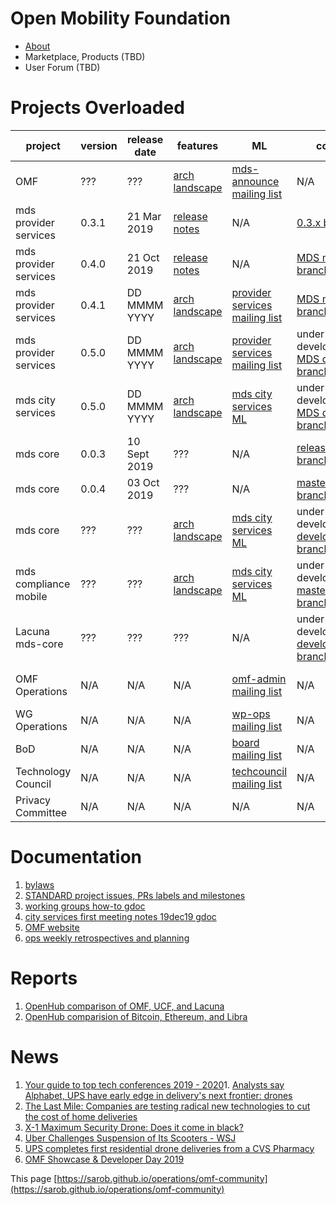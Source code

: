 # Open Mobility Foundation
* [About](https://www.openmobilityfoundation.org/about/)
* Marketplace, Products (TBD)
* User Forum (TBD)

# Projects Overloaded
<div class="datatable-begin"></div>

project        | version | release date | features | ML      | code         | meetings
-------------- | ------- | ------------ | -------- | ------- | ------------ | --------
OMF            | ??? | ??? | [arch landscape](https://www.openmobilityfoundation.org/wp-content/uploads/2019/10/OMF-Transitional-Architectural-Landscape-FINAL.pdf) | [mds-announce mailing list](https://groups.google.com/a/groups.openmobilityfoundation.org/forum/#!forum/mds-announce) | N/A | N/A
mds provider services | 0.3.1   | 21 Mar 2019 | [release notes](https://github.com/openmobilityfoundation/mobility-data-specification/wiki) | N/A | [0.3.x branch](https://github.com/openmobilityfoundation/mobility-data-specification/tree/0.3.x) | N/A
mds provider services | 0.4.0   | 21 Oct 2019 | [release notes](https://github.com/openmobilityfoundation/mobility-data-specification/wiki) | N/A  | [MDS master branch](https://github.com/openmobilityfoundation/mobility-data-specification/tree/master) | N/A
mds provider services | 0.4.1   | DD MMMM YYYY | [arch landscape](https://www.openmobilityfoundation.org/wp-content/uploads/2019/10/OMF-Transitional-Architectural-Landscape-FINAL.pdf) | [provider services mailing list](https://groups.google.com/a/groups.openmobilityfoundation.org/forum/#!forum/mds-provider-services)| [MDS master branch](https://github.com/openmobilityfoundation/mobility-data-specification/tree/master) | [bi-weekly meetings](https://github.com/openmobilityfoundation/mobility-data-specification/wiki)
mds provider services  | 0.5.0   | DD MMMM YYYY | [arch landscape](https://www.openmobilityfoundation.org/wp-content/uploads/2019/10/OMF-Transitional-Architectural-Landscape-FINAL.pdf) | [provider services mailing list](https://groups.google.com/a/groups.openmobilityfoundation.org/forum/#!forum/mds-provider-services)| under development [MDS dev branch](https://github.com/openmobilityfoundation/mobility-data-specification) | [bi-weekly meetings](https://github.com/openmobilityfoundation/mobility-data-specification/wiki)
mds city services   | 0.5.0   | DD MMMM YYYY | [arch landscape](https://www.openmobilityfoundation.org/wp-content/uploads/2019/10/OMF-Transitional-Architectural-Landscape-FINAL.pdf) | [mds city services ML](https://groups.google.com/a/groups.openmobilityfoundation.org/forum/#!forum/mds-city-services)| under development [MDS dev branch](https://github.com/openmobilityfoundation/mobility-data-specification) | [bi-weekly meetings](https://github.com/openmobilityfoundation/mobility-data-specification/wiki)
mds core       | 0.0.3   | 10 Sept 2019 | ??? | N/A | [release/0.0.3 branch](https://github.com/openmobilityfoundation/mds-core/tree/release/0.0.3) | N/A
mds core       | 0.0.4   | 03 Oct 2019 | ??? | N/A | [master branch](https://github.com/openmobilityfoundation/mds-core/tree/master) | N/A
mds core       | ??? | ??? | [arch landscape](https://www.openmobilityfoundation.org/wp-content/uploads/2019/10/OMF-Transitional-Architectural-Landscape-FINAL.pdf) | [mds city services ML](https://groups.google.com/a/groups.openmobilityfoundation.org/forum/#!forum/mds-city-services)| under development [develop branch](https://github.com/openmobilityfoundation/mds-core) | [bi-weekly meetings](https://github.com/openmobilityfoundation/mobility-data-specification/wiki)
mds compliance mobile | ??? | ??? | [arch landscape](https://www.openmobilityfoundation.org/wp-content/uploads/2019/10/OMF-Transitional-Architectural-Landscape-FINAL.pdf) |  [mds city services ML](https://groups.google.com/a/groups.openmobilityfoundation.org/forum/#!forum/mds-city-services) | under development [master branch](https://github.com/openmobilityfoundation/mds-compliance-mobile) | [bi-weekly meetings](https://github.com/openmobilityfoundation/mobility-data-specification/wiki)
Lacuna mds-core | ??? | ??? | ??? | N/A | under development [develop branch](https://github.com/lacuna-tech/mds-core) | N/A
OMF Operations | N/A   |  N/A |  N/A  |  [omf-admin mailing list](https://groups.google.com/a/openmobilityfoundation.org/forum/#!forum/omf-admin) | N/A | bi-weekly meetings 
WG Operations | N/A   |  N/A |  N/A | [wp-ops mailing list](https://groups.google.com/a/openmobilityfoundation.org/forum/#!forum/wg-ops) | N/A | N/A 
BoD | N/A   |  N/A |  N/A | [board mailing list](https://groups.google.com/a/openmobilityfoundation.org/forum/#!forum/board-all) | N/A | monthly meetings
Technology Council | N/A   |  N/A |  N/A | [techcouncil mailing list](https://groups.google.com/a/openmobilityfoundation.org/forum/#!forum/techcouncil) | N/A | monthly meetings
Privacy Committee | N/A  |  N/A |  N/A | N/A | N/A | adhoc

<div class="datatable-end"></div>

# Documentation
1. [bylaws](https://members.openmobilityfoundation.org/wp-content/uploads/2019/08/OMF-Bylaws-CURRENT-1.pdf)
1. [STANDARD project issues, PRs labels and milestones](omf-labels.md)
1. [working groups how-to gdoc](https://docs.google.com/document/d/11ym1ssmnavCtYkVxVtvFELHWGqv3T_gwUKWl2WsgfnE/edit?usp=sharing)
1. [city services first meeting notes 19dec19 gdoc](https://docs.google.com/document/d/13EHvCPkbaWtGaTZNWqFPnQEAa3yz91MU7gc2nwYs3os/edit?usp=sharing)
1. [OMF website](https://www.openmobilityfoundation.org/resources/)
1. [ops weekly retrospectives and planning](https://docs.google.com/document/d/1wEj46BFxgo1HGAC0L7qd3UfNNhnDzMzJdLLR2C7Qesg/edit?usp=sharing)

# Reports
1. [OpenHub comparison of OMF, UCF, and Lacuna](https://www.openhub.net/p/_compare?project_0=Open+Mobility+Foundation&project_1=kepler.gl&project_2=Lacuna-tech)
1. [OpenHub comparision of Bitcoin, Ethereum, and Libra](https://www.openhub.net/p/_compare?project_0=Bitcoin&project_1=Ethereum&project_2=Libra+Association)

# News
1. [Your guide to top tech conferences 2019 - 2020](../source/Your%20guide%20to%20top%20tech%20conferences%202019%20-%20202.html)1. [Analysts say Alphabet, UPS have early edge in delivery's next frontier: drones](../source/Analysts%20say%20Alphabet,%20UPS%20have%20early%20edge%20in.html)
1. [The Last Mile: Companies are testing radical new technologies to cut the cost of home deliveries](../source/The%20Last%20Mile%20Companies%20are%20testing%20radical%20n.html)
1. [X-1 Maximum Security Drone: Does it come in black?](../source/X-1%20Maximum%20Security%20Drone%20Does%20it%20come%20in%20bl.html)
1. [Uber Challenges Suspension of Its Scooters - WSJ](../source/Uber%20Challenges%20Los%20Angeles%20Suspension%20of%20I.html)
1. [UPS completes first residential drone deliveries from a CVS Pharmacy](../source/UPS%20completes%20first%20residential%20drone%20deliver.html)
1. [OMF Showcase &amp; Developer Day 2019](../source/OMF%20Showcase%20%26%20Developer%20Day%202019.html)

This page [https://sarob.github.io/operations/omf-community](https://sarob.github.io/operations/omf-community)
